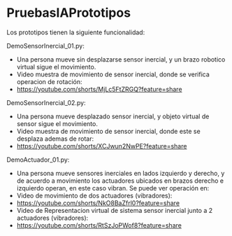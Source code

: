 # PruebasIAPrototipos
Los prototipos tienen la siguiente funcionalidad:

DemoSensorInercial_01.py: 
- Una persona mueve sin desplazarse sensor inercial, y un brazo robotico virtual sigue el movimiento.
- Video muestra de movimiento de sensor inercial, donde se verifica operacion de rotación:
- https://youtube.com/shorts/MjLc5FtZRGQ?feature=share

DemoSensorInercial_02.py: 
- Una persona mueve desplazado sensor inercial, y objeto virtual de sensor sigue el movimiento.
- Video muestra de movimiento de sensor inercial, donde este se desplaza ademas de rotar:
- https://youtube.com/shorts/XCJwun2NwPE?feature=share

DemoActuador_01.py: 
- Una persona mueve sensores inerciales en lados izquierdo y derecho, y de acuerdo a movimiento los actuadores ubicados en brazos derecho e izquierdo operan, en este caso vibran. Se puede ver operación en:
- Video de movimiento de dos actuadores (vibradores):
- https://youtube.com/shorts/NkO8BaZfrl0?feature=share
- Video de Representacion virtual de sistema sensor inercial junto a 2 actuadores (vibradores):
- https://youtube.com/shorts/RtSzJoPWof8?feature=share

